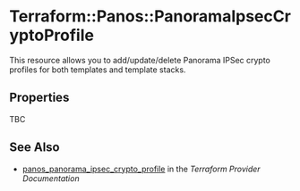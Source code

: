 # Terraform::Panos::PanoramaIpsecCryptoProfile

This resource allows you to add/update/delete Panorama IPSec crypto profiles
for both templates and template stacks.

## Properties

TBC

## See Also

* [panos_panorama_ipsec_crypto_profile](https://www.terraform.io/docs/providers/panos/r/panorama_ipsec_crypto_profile.html) in the _Terraform Provider Documentation_